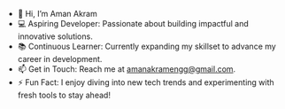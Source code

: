 - 👋 Hi, I’m Aman Akram
- 💻 Aspiring Developer: Passionate about building impactful and innovative solutions.
- 📚 Continuous Learner: Currently expanding my skillset to advance my career in development.
- 📫 Get in Touch: Reach me at amanakramengg@gmail.com.
- ⚡ Fun Fact: I enjoy diving into new tech trends and experimenting with fresh tools to stay ahead!






<!---
amanakram/amanakram is a ✨ special ✨ repository because its `README.md` (this file) appears on your GitHub profile.
You can click the Preview link to take a look at your changes.
--->
